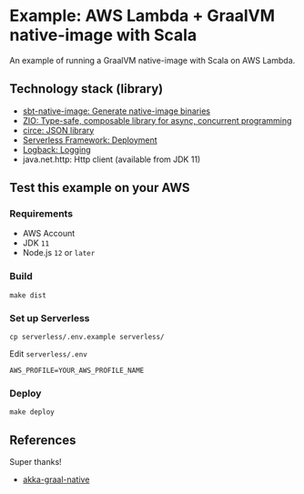 # Example: AWS Lambda + GraalVM native-image with Scala

An example of running a GraalVM native-image with Scala on AWS Lambda.

## Technology stack (library)

- [sbt-native-image: Generate native-image binaries](https://github.com/scalameta/sbt-native-image)
- [ZIO: Type-safe, composable library for async, concurrent programming](https://github.com/zio/zio)
- [circe: JSON library](https://github.com/circe/circe)
- [Serverless Framework: Deployment](https://github.com/serverless/serverless)
- [Logback: Logging](https://github.com/qos-ch/logback)
- java.net.http: Http client (available from JDK 11)

## Test this example on your AWS

### Requirements

- AWS Account
- JDK `11`
- Node.js `12` or `later`

### Build

    make dist

### Set up Serverless

    cp serverless/.env.example serverless/

Edit `serverless/.env`

```
AWS_PROFILE=YOUR_AWS_PROFILE_NAME
```

### Deploy

    make deploy

## References

Super thanks!

- [akka-graal-native](https://github.com/vmencik/akka-graal-native)
